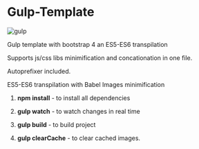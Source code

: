 # Gulp-Template

<img src="https://pantheon.io/sites/default/files/logos-int/logo-int-gulp.png" alt="gulp">

Gulp template with bootstrap 4 an ES5-ES6 transpilation


Supports js/css libs minimification and concationation in one file.

Autoprefixer included.

ES5-ES6 transpilation with Babel
Images minimification


1. <b>npm install</b> - to install all dependencies

2. <b>gulp watch</b> - to watch changes in real time

3. <b>gulp build</b> - to build project

4. <b>gulp clearCache</b> - to clear cached images.